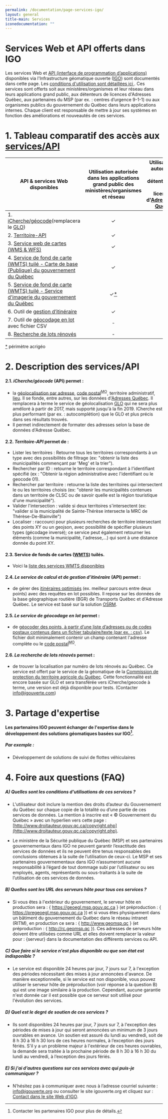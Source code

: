 ```yaml
---
permalink: /documentation/page-services-igo/
layout: general
title-main: Services
iconedocumentation: ""
---
```


# Services Web et API offerts dans IGO

Les services Web et [API (interface de programmation d’applications)](http://granddictionnaire.com/ficheOqlf.aspx?Id_Fiche=26508293) disponibles via l'Infrastructure géomatique ouverte ([IGO](http://www.igouverte.org/)) sont documentés dans cette page. Les [conditions d'utilisation sont détaillées ici ](#a-quelles-sont-les-conditions-dutilisations-de-ces-services-). Ces services sont offerts soit aux ministères/organismes et leur réseau dans leurs applications grand public, aux détenteurs de licences d'Adresses Québec, aux partenaires du MSP (par ex. : centres d’urgence 9-1-1) ou aux organismes publics du gouvernement du Québec dans leurs applications internes. Chaque client est responsable de mettre à jour ses systèmes en fonction des améliorations et nouveautés de ces services.

<a id="1"></a>
# 1. Tableau comparatif des accès aux [services/API](#2)

| **API & services Web disponibles**      | **Utilisation autorisée dans les applications grand public des ministères/organismes et réseau**| **Utilisation autorisée aux détenteurs de licences d'[Adresses Québec](http://adressesquebec.gouv.qc.ca/)**  | **Utilisation autorisée dans l'intranet-[RITM](http://www.cspq.gouv.qc.ca/faire-affaire-avec-le-cspq/famille-de-services/sous-famille-de-services/services/service/reseau-integre-de-telecommunications-multimedia-ritm/)** | 
| ------------- |:-------------:| -----:|----:|
| 1. [iCherche/géocode](#2.1)(remplacera le [GLO](http://igouverte.org/documentation/glo/))|&#x2713;|&#x2713;|&#x2713;|
| 2. [Territoire-API](#2.2)|&#x2713;|&#x2713;|&#x2713;|
| 3. [Service web de cartes (WMS & WFS)](#2.3)|&#x2713;|-|&#x2713;|
| 4. [Service de fond de carte (WMTS) tuilé - Carte de base (Publique) du gouvernement du Québec](#2.3)|&#x2713;|&#x2713;|&#x2713;|
| 5. [Service de fond de carte (WMTS) tuilé - Service d'imagerie du gouvernement du Québec](#2.3)|&#x2713;[&#42;](#nbt)|-|&#x2713;[&#42;](#nbt)|
| 6. Outil de [gestion d’itinéraire](#2.4)|&#x2713;|&#x2713;|&#x2713;|
| 7. Outil de [géocodage en lot](#2.5) avec fichier CSV|-|&#x2713;|&#x2713;|
| 8. [Recherche de lots rénovés](#2.6)|- |- |&#x2713;|

[&#42;](#nbt) périmètre acrigéo

<a id="2"></a>
# 2. [<span class="octicon octicon-link"></span>](#2) Description des services/API

<a id="2.1"></a>
#### 2.1. [<span class="octicon octicon-link"></span>](#2.1)*iCherche/géocode* (API) permet :
+ la [géolocalisation par adresse](https://gitlab.forge.gouv.qc.ca/geomatique/api/wikis/geocode),  [code postal](https://www.canadapost.ca)<sup><abbr title="marque officielle">MO</abbr></sup>, territoire administratif, [lieu](https://gitlab.forge.gouv.qc.ca/geomatique/espace_public_description_projet_igo/wikis/icherche-lieu). Il se fonde, entre autres, sur les données d'[Adresses Québec](http://adressesquebec.gouv.qc.ca/). Il remplacera à terme le service de géolocalisation [GLO](http://igouverte.org/documentation/glo/) qui ne sera plus amélioré à partir de 2017, mais supporté jusqu'à la fin 2019. ICherche est plus performant (par ex. : autocomplétion) que le GLO et plus précis dans ses résultats trouvés.
+ Il permet indirectement de formater des adresses selon la base de données d'Adresse Québec.

<a id="2.2"></a>
#### 2.2. [<span class="octicon octicon-link"></span>](#2.2)*Territoire-API* permet de :
+ Lister les territoires : Retourne tous les territoires correspondants à un type avec des possibilités de filtrage (ex: "obtenir la liste des municipalités commençant par 'Meg' et la trier").
+ Rechercher par ID : retourne le territoire correspondant à l'identifiant spécifié (ex : "Obtenir la région administrative avec l'identifiant ou le geocode 01).
+ Rechercher par territoire : retourne la liste des territoires qui intersectent le ou les territoires choisis (ex: "obtenir les municipalités contenues dans un territoire de CLSC ou de savoir quelle est la région touristique d'une municipalité").
+ Valider l'intersection : valide si deux territoires s'intersectent (ex: "valider si la municipalité de Sainte-Thérèse intersecte la MRC de Thérèse-De-Blainville")
+ Localiser : raccourci pour plusieurs recherches de territoire intersectant des points XY ou un geojson, avec possibilité de spécifier plusieurs types (gécodage inversé); ce service peut également retourner les éléments (comme la municipalité, l'adresse,...) qui sont à une distance donnée du point XY.

<a id="2.3"></a>
#### 2.3. [<span class="octicon octicon-link"></span>](#2.3)Service de fonds de cartes ([WMTS](https://fr.wikipedia.org/wiki/Web_Map_Tile_Service)) tuilés.
+ Voici la [liste des services WMTS disponibles](http://igouverte.org/documentation/services-web-ogc-igo/)

<a id="2.4"></a>
#### 2.4. [<span class="octicon octicon-link"></span>](#2.4)*Le service de calcul et de gestion d’itinéraire* (API) permet :
+ de gérer des [itinéraires optimisés](http://igouverte.org/documentation/doc_itineraire/) (ex. meilleur parcours entre deux points) avec des requêtes en lot possibles. Il repose sur les données de la base géographique routière (BGR) de Transports Québec et d'Adresse Québec. Le service est basé sur la solution [OSRM](http://project-osrm.org/).

<a id="2.5"></a>
#### 2.5. [<span class="octicon octicon-link"></span>](#2.5)*Le service de géocodage en lot* permet :
+ de  [géocoder des points, à partir d’une liste d’adresses ou de codes postaux contenus dans un fichier tabulaire/texte (par ex. : csv)](https://geoegl.msp.gouv.qc.ca/GeocodageLot/). Le fichier doit minimalement contenir un champ contenant l'adresse complète ou le  [code postal](https://www.canadapost.ca)<sup><abbr title="marque officielle">MO</abbr></sup>. 

<a id="2.6"></a>
#### 2.6. [<span class="octicon octicon-link"></span>](#2.6)*La recherche de lots rénovés* permet :
+  de trouver la localisation par numéro de lots rénovés au Québec. Ce service est offert par le service de la géomatique de la [Commission de protection du territoire agricole du Québec](http://www.cptaq.gouv.qc.ca/index.php?id=378&no_cache=1). Cette fonctionnalité est encore basée sur GLO et sera transférée vers iCherche/geocode à terme, une version est déjà disponible pour tests. (Contacter info@igouverte.com)

<a id="3"></a>
# 3. Partage d'expertise
#### Les partenaires IGO peuvent échanger de l'expertise dans le développement des solutions géomatiques basées sur IGO[^2].
##### Par exemple :
+ Développement de solutions de suivi de flottes véhiculaires

[^2]: Contacter les partenaires IGO pour plus de détails.

<a id="4"></a>
# 4. Foire aux questions (FAQ)

##### **A) Quelles sont les conditions d'utilisations de ces services ?** 
+ L'utilisateur doit inclure la mention des droits d’auteur du Gouvernement du Québec sur chaque copie de la totalité ou d’une partie de ces services de données. La mention à inscrire est « © Gouvernement du Québec » avec un hyperlien vers cette page : [http://www.droitauteur.gouv.qc.ca/copyright.php](http://www.droitauteur.gouv.qc.ca/copyright.php).

+ Le ministère de la Sécurité publique du Québec (MSP) et ses partenaires gouvernementaux dans IGO ne peuvent garantir l’exactitude des services de données et ils ne peuvent être tenus responsables des conclusions obtenues à la suite de l’utilisation de ceux-ci. Le MSP et ses partenaires gouvernementaux dans IGO n’assumeront aucune responsabilité à l’égard de tout dommage subi par l’utilisateur ou ses employés, agents, représentants ou sous-traitants à la suite de l’utilisation de ces services de données.

##### **B) Quelles sont les URL des serveurs hôte pour tous ces services ?** 
+ Si vous êtes à l'extérieur du gouvernement, le serveur hôte en production sera : { https://geoegl.msp.gouv.qc.ca } (et préproduction : { https://pregeoegl.msp.gouv.qc.ca }) et si vous êtes physiquement dans un bâtiment du gouvernement du Québec dans le réseau intranet (RITM), en production ce sera : { http://www.geomsp.qc } (et préproduction : { http://rc.geomsp.qc }). Ces adresses de serveurs hôte doivent être utilisées comme URL et elles doivent remplacer la valeur pour : {serveur} dans la documentation des différents services ou API.

##### **C) Que faire si le service n'est plus disponible ou que son état est indisponible ?**
+ Le service est disponible 24 heures par jour, 7 jours sur 7, à l'exception des périodes nécessitant des mises à jour annoncées d'avance. De manière exceptionnelle, si le service est non disponible, vous pouvez utiliser le serveur hôte de préproduction (voir réponse à la question B) qui est une image similaire à la production. Cependant, aucune garantie n'est donnée car il est possible que ce serveur soit utilisé pour l'évolution des services.

##### **D) Quel est le degré de soutien de ces services ?**
+ Ils sont disponibles 24 heures par jour, 7 jours sur 7, à l'exception des périodes de mises à jour qui seront annoncées un minimum de 3 jours ouvrables en avance. Un soutien est assuré du lundi au vendredi, soit de 8 h 30 à 16 h 30 lors de ces heures normales, à l’exception des jours fériés. S'il y a un problème majeur à l'extérieur de ces heures ouvrables, la demande sera traitée à la prochaine période de 8 h 30 à 16 h 30 du lundi au vendredi, à l’exception des jours fériés.

##### **E) Si j'ai d’autres questions sur ces services avec qui puis-je communiquer ?** 
+ N’hésitez pas à communiquer avec nous à l’adresse courriel suivante : info@igouverte.org ou consulter le site igouverte.org et cliquez sur : [Contact dans le site Web d'IGO](http://igouverte.org/#footer).
